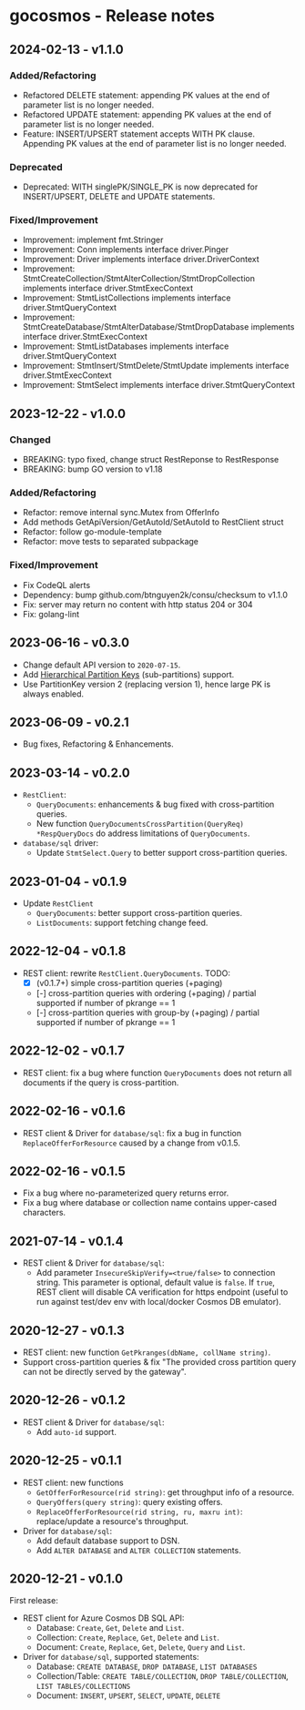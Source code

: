 # gocosmos - Release notes

## 2024-02-13 - v1.1.0

### Added/Refactoring

- Refactored DELETE statement: appending PK values at the end of parameter list is no longer needed.
- Refactored UPDATE statement: appending PK values at the end of parameter list is no longer needed.
- Feature: INSERT/UPSERT statement accepts WITH PK clause. Appending PK values at the end of parameter list is no longer needed.

### Deprecated

- Deprecated: WITH singlePK/SINGLE_PK is now deprecated for INSERT/UPSERT, DELETE and UPDATE statements.

### Fixed/Improvement

- Improvement: implement fmt.Stringer
- Improvement: Conn implements interface driver.Pinger
- Improvement: Driver implements interface driver.DriverContext
- Improvement: StmtCreateCollection/StmtAlterCollection/StmtDropCollection implements interface driver.StmtExecContext
- Improvement: StmtListCollections implements interface driver.StmtQueryContext
- Improvement: StmtCreateDatabase/StmtAlterDatabase/StmtDropDatabase implements interface driver.StmtExecContext
- Improvement: StmtListDatabases implements interface driver.StmtQueryContext
- Improvement: StmtInsert/StmtDelete/StmtUpdate implements interface driver.StmtExecContext
- Improvement: StmtSelect implements interface driver.StmtQueryContext

## 2023-12-22 - v1.0.0

### Changed

- BREAKING: typo fixed, change struct RestReponse to RestResponse
- BREAKING: bump GO version to v1.18

### Added/Refactoring

- Refactor: remove internal sync.Mutex from OfferInfo
- Add methods GetApiVersion/GetAutoId/SetAutoId to RestClient struct
- Refactor: follow go-module-template
- Refactor: move tests to separated subpackage

### Fixed/Improvement

- Fix CodeQL alerts
- Dependency: bump github.com/btnguyen2k/consu/checksum to v1.1.0
- Fix: server may return no content with http status 204 or 304
- Fix: golang-lint

## 2023-06-16 - v0.3.0

- Change default API version to `2020-07-15`.
- Add [Hierarchical Partition Keys](https://learn.microsoft.com/en-us/azure/cosmos-db/hierarchical-partition-keys) (sub-partitions) support.
- Use PartitionKey version 2 (replacing version 1), hence large PK is always enabled.

## 2023-06-09 - v0.2.1

- Bug fixes, Refactoring & Enhancements.

## 2023-03-14 - v0.2.0

- `RestClient`:
  - `QueryDocuments`: enhancements & bug fixed with cross-partition queries.
  - New function `QueryDocumentsCrossPartition(QueryReq) *RespQueryDocs` do address limitations of `QueryDocuments`.
- `database/sql` driver:
  - Update `StmtSelect.Query` to better support cross-partition queries.

## 2023-01-04 - v0.1.9

- Update `RestClient`
  - `QueryDocuments`: better support cross-partition queries.
  - `ListDocuments`: support fetching change feed.

## 2022-12-04 - v0.1.8

- REST client: rewrite `RestClient.QueryDocuments`. TODO:
  - [x] (v0.1.7+) simple cross-partition queries (+paging)
  - [-] cross-partition queries with ordering (+paging) / partial supported if number of pkrange == 1
  - [-] cross-partition queries with group-by (+paging) / partial supported if number of pkrange == 1

## 2022-12-02 - v0.1.7

- REST client: fix a bug where function `QueryDocuments` does not return all documents if the query is cross-partition.

## 2022-02-16 - v0.1.6

- REST client & Driver for `database/sql`: fix a bug in function `ReplaceOfferForResource` caused by a change from v0.1.5.

## 2022-02-16 - v0.1.5

- Fix a bug where no-parameterized query returns error.
- Fix a bug where database or collection name contains upper-cased characters.

## 2021-07-14 - v0.1.4

- REST client & Driver for `database/sql`:
  - Add parameter `InsecureSkipVerify=<true/false>` to connection string. This parameter is optional, default value is `false`.
    If `true`, REST client will disable CA verification for https endpoint (useful to run against test/dev env with local/docker Cosmos DB emulator).

## 2020-12-27 - v0.1.3

- REST client: new function `GetPkranges(dbName, collName string)`.
- Support cross-partition queries & fix "The provided cross partition query can not be directly served by the gateway".

## 2020-12-26 - v0.1.2

- REST client & Driver for `database/sql`:
  - Add `auto-id` support.

## 2020-12-25 - v0.1.1

- REST client: new functions
  - `GetOfferForResource(rid string)`: get throughput info of a resource.
  - `QueryOffers(query string)`: query existing offers.
  - `ReplaceOfferForResource(rid string, ru, maxru int)`: replace/update a resource's throughput.
- Driver for `database/sql`:
  - Add default database support to DSN.
  - Add `ALTER DATABASE` and `ALTER COLLECTION` statements.

## 2020-12-21 - v0.1.0

First release:
- REST client for Azure Cosmos DB SQL API:
  - Database: `Create`, `Get`, `Delete` and `List`.
  - Collection: `Create`, `Replace`, `Get`, `Delete` and `List`.
  - Document: `Create`, `Replace`, `Get`, `Delete`, `Query` and `List`.
- Driver for `database/sql`, supported statements:
  - Database: `CREATE DATABASE`, `DROP DATABASE`, `LIST DATABASES`
  - Collection/Table: `CREATE TABLE/COLLECTION`, `DROP TABLE/COLLECTION`, `LIST TABLES/COLLECTIONS`
  - Document: `INSERT`, `UPSERT`, `SELECT`, `UPDATE`, `DELETE`
